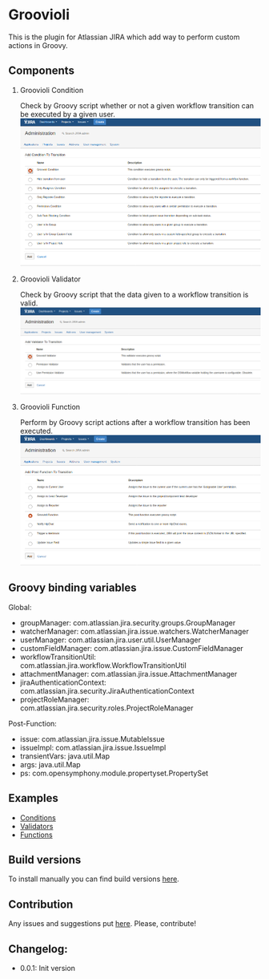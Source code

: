 # Groovioli

This is the plugin for Atlassian JIRA which add way to perform custom actions in Groovy.

## Components

1. Groovioli Condition

    Check by Groovy script whether or not a given workflow transition can be executed by a given user.
    ![alt text](https://github.com/AndreyVMarkelov/jira-groovioli/raw/master/pics/gr-con.png)

2. Groovioli Validator

    Check by Groovy script  that the data given to a workflow transition is valid.
    ![alt text](https://github.com/AndreyVMarkelov/jira-groovioli/raw/master/pics/gr-val.png)

3. Groovioli Function

    Perform by Groovy script actions after a workflow transition has been executed.
    ![alt text](https://github.com/AndreyVMarkelov/jira-groovioli/raw/master/pics/gr-post.png)

## Groovy binding variables

Global:
- groupManager: com.atlassian.jira.security.groups.GroupManager
- watcherManager: com.atlassian.jira.issue.watchers.WatcherManager
- userManager: com.atlassian.jira.user.util.UserManager
- customFieldManager: com.atlassian.jira.issue.CustomFieldManager
- workflowTransitionUtil: com.atlassian.jira.workflow.WorkflowTransitionUtil
- attachmentManager: com.atlassian.jira.issue.AttachmentManager
- jiraAuthenticationContext: com.atlassian.jira.security.JiraAuthenticationContext
- projectRoleManager: com.atlassian.jira.security.roles.ProjectRoleManager

Post-Function:
- issue: com.atlassian.jira.issue.MutableIssue
- issueImpl: com.atlassian.jira.issue.IssueImpl
- transientVars: java.util.Map
- args: java.util.Map
- ps: com.opensymphony.module.propertyset.PropertySet

## Examples

- [Conditions](https://github.com/AndreyVMarkelov/jira-groovioli/tree/master/scripts/conditions)
- [Validators](https://github.com/AndreyVMarkelov/jira-groovioli/tree/master/scripts/validators)
- [Functions](https://github.com/AndreyVMarkelov/jira-groovioli/tree/master/scripts/functions)

## Build versions

To install manually you can find build versions [here](https://github.com/AndreyVMarkelov/jira-groovioli/tree/master/build).

## Contribution

Any issues and suggestions put [here](https://github.com/AndreyVMarkelov/jira-groovioli/issues). Please, contribute!

## Changelog:
- 0.0.1: Init version
